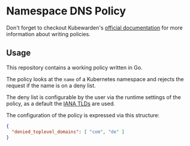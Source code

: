 # Namespace DNS Policy

Don't forget to checkout Kubewarden's [official documentation](https://docs.kubewarden.io)
for more information about writing policies.

## Usage

This repository contains a working policy written in Go.

The policy looks at the `name` of a Kubernetes namespace and rejects the request
if the name is on a deny list.

The deny list is configurable by the user via the runtime settings of the policy, as a default the [IANA TLDs](https://data.iana.org/TLD/tlds-alpha-by-domain.txt)
are used.

The configuration of the policy is expressed via this structure:

```json
{
  "denied_toplevel_domains": [ "com", "de" ]
}
```
